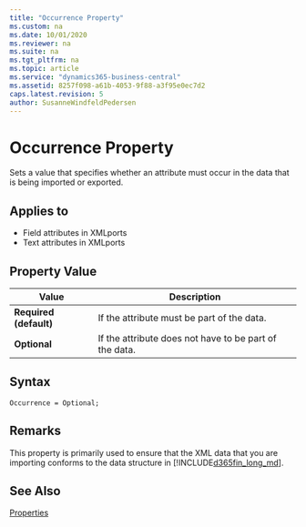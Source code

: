 ```yaml
---
title: "Occurrence Property"
ms.custom: na
ms.date: 10/01/2020
ms.reviewer: na
ms.suite: na
ms.tgt_pltfrm: na
ms.topic: article
ms.service: "dynamics365-business-central"
ms.assetid: 8257f098-a61b-4053-9f88-a3f95e0ec7d2
caps.latest.revision: 5
author: SusanneWindfeldPedersen
---
```


 

# Occurrence Property
Sets a value that specifies whether an attribute must occur in the data that is being imported or exported.  
  
## Applies to  
 - Field attributes in XMLports  
 - Text attributes in XMLports
  
## Property Value  
  
|**Value**|**Description**|  
|---------------|---------------------|  
|**Required (default)**|If the attribute must be part of the data.|  
|**Optional**|If the attribute does not have to be part of the data.|  

## Syntax
```
Occurrence = Optional;
```
  
## Remarks  
 This property is primarily used to ensure that the XML data that you are importing conforms to the data structure in [!INCLUDE[d365fin_long_md](../includes/d365fin_long_md.md)].  
  
## See Also  
 [Properties](devenv-properties.md)